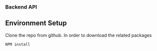 ### Backend API

## Environment Setup

Clone the repo from github. In order to download the related packages 
```
NPM install
``` 

